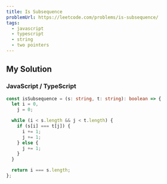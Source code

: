 ```yaml
---
title: Is Subsequence
problemUrl: https://leetcode.com/problems/is-subsequence/
tags:
  - javascript
  - typescript
  - string
  - two pointers
---
```


## My Solution

### JavaScript / TypeScript

```typescript
const isSubsequence = (s: string, t: string): boolean => {
  let i = 0,
    j = 0;

  while (i < s.length && j < t.length) {
    if (s[i] === t[j]) {
      i += 1;
      j += 1;
    } else {
      j += 1;
    }
  }

  return i === s.length;
};
```
